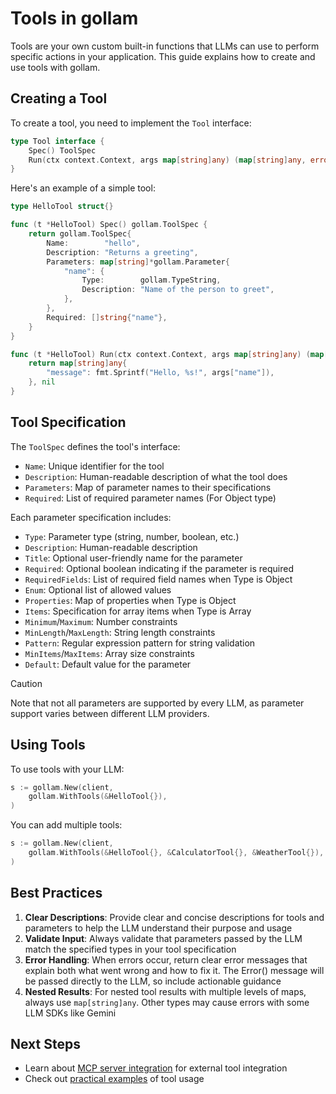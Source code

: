 # Tools in gollam

Tools are your own custom built-in functions that LLMs can use to perform specific actions in your application. This guide explains how to create and use tools with gollam.

## Creating a Tool

To create a tool, you need to implement the `Tool` interface:

```go
type Tool interface {
    Spec() ToolSpec
    Run(ctx context.Context, args map[string]any) (map[string]any, error)
}
```

Here's an example of a simple tool:

```go
type HelloTool struct{}

func (t *HelloTool) Spec() gollam.ToolSpec {
    return gollam.ToolSpec{
        Name:        "hello",
        Description: "Returns a greeting",
        Parameters: map[string]*gollam.Parameter{
            "name": {
                Type:        gollam.TypeString,
                Description: "Name of the person to greet",
            },
        },
        Required: []string{"name"},
    }
}

func (t *HelloTool) Run(ctx context.Context, args map[string]any) (map[string]any, error) {
    return map[string]any{
        "message": fmt.Sprintf("Hello, %s!", args["name"]),
    }, nil
}
```

## Tool Specification

The `ToolSpec` defines the tool's interface:

- `Name`: Unique identifier for the tool
- `Description`: Human-readable description of what the tool does
- `Parameters`: Map of parameter names to their specifications
- `Required`: List of required parameter names (For Object type)

Each parameter specification includes:
- `Type`: Parameter type (string, number, boolean, etc.)
- `Description`: Human-readable description
- `Title`: Optional user-friendly name for the parameter
- `Required`: Optional boolean indicating if the parameter is required
- `RequiredFields`: List of required field names when Type is Object
- `Enum`: Optional list of allowed values
- `Properties`: Map of properties when Type is Object
- `Items`: Specification for array items when Type is Array
- `Minimum`/`Maximum`: Number constraints
- `MinLength`/`MaxLength`: String length constraints
- `Pattern`: Regular expression pattern for string validation
- `MinItems`/`MaxItems`: Array size constraints
- `Default`: Default value for the parameter

> [!CAUTION]
> Note that not all parameters are supported by every LLM, as parameter support varies between different LLM providers.

## Using Tools

To use tools with your LLM:

```go
s := gollam.New(client,
    gollam.WithTools(&HelloTool{}),
)
```

You can add multiple tools:

```go
s := gollam.New(client,
    gollam.WithTools(&HelloTool{}, &CalculatorTool{}, &WeatherTool{}),
)
```

## Best Practices

1. **Clear Descriptions**: Provide clear and concise descriptions for tools and parameters to help the LLM understand their purpose and usage
2. **Validate Input**: Always validate that parameters passed by the LLM match the specified types in your tool specification
3. **Error Handling**: When errors occur, return clear error messages that explain both what went wrong and how to fix it. The Error() message will be passed directly to the LLM, so include actionable guidance
4. **Nested Results**: For nested tool results with multiple levels of maps, always use `map[string]any`. Other types may cause errors with some LLM SDKs like Gemini

## Next Steps

- Learn about [MCP server integration](mcp.md) for external tool integration
- Check out [practical examples](examples.md) of tool usage
